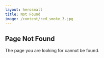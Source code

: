 ```yaml
---
layout: herosmall
title: Not Found
image: /content/red_smoke_3.jpg
---
```


## Page Not Found

The page you are looking for cannot be found.
